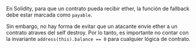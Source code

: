 En Solidity, para que un contrato pueda recibir ether, la función de fallback debe estar marcada como `payable`.

Sin embargo, no hay forma de evitar que un atacante envíe ether a un contrato atraves del self destroy. Por lo tanto, es importante no contar con la invariante `address(this).balance == 0` para cualquier lógica de contrato.